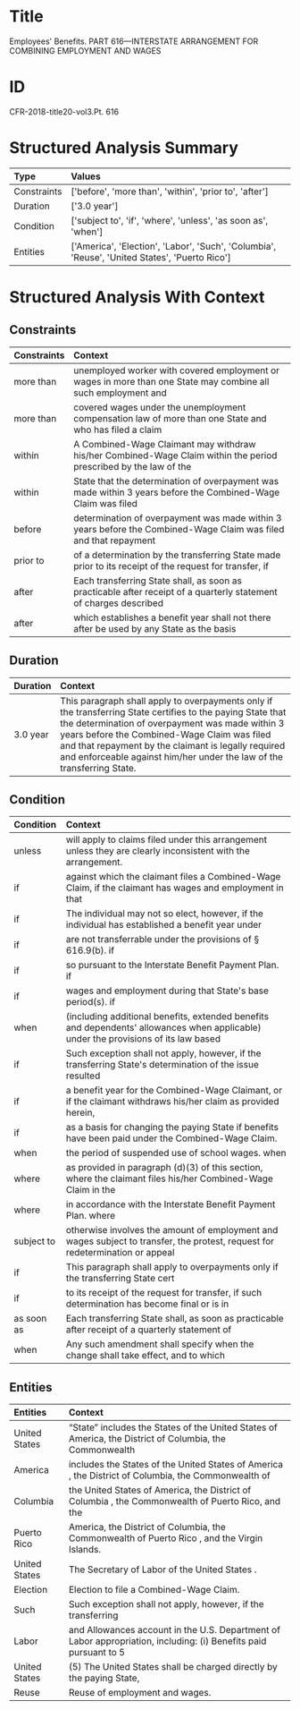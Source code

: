 # Title

 Employees' Benefits. PART 616—INTERSTATE ARRANGEMENT FOR COMBINING EMPLOYMENT AND WAGES


# ID

 CFR-2018-title20-vol3.Pt. 616


# Structured Analysis Summary

| Type        | Values                                                                                        |
|:------------|:----------------------------------------------------------------------------------------------|
| Constraints | ['before', 'more than', 'within', 'prior to', 'after']                                        |
| Duration    | ['3.0 year']                                                                                  |
| Condition   | ['subject to', 'if', 'where', 'unless', 'as soon as', 'when']                                 |
| Entities    | ['America', 'Election', 'Labor', 'Such', 'Columbia', 'Reuse', 'United States', 'Puerto Rico'] |


# Structured Analysis With Context

 


## Constraints

| Constraints   | Context                                                                                                            |
|:--------------|:-------------------------------------------------------------------------------------------------------------------|
| more than     | unemployed worker with covered employment or wages in more than one State may combine all such employment and      |
| more than     | covered wages under the unemployment compensation law of more than one State and who has filed a claim             |
| within        | A Combined-Wage Claimant may withdraw his/her Combined-Wage Claim within the period prescribed by the law of the   |
| within        | State that the determination of overpayment was made within 3 years before the Combined-Wage Claim was filed       |
| before        | determination of overpayment was made within 3 years before the Combined-Wage Claim was filed and that repayment   |
| prior to      | of a determination by the transferring State made prior to its receipt of the request for transfer, if             |
| after         | Each transferring State shall, as soon as practicable  after receipt of a quarterly statement of charges described |
| after         | which establishes a benefit year shall not there after be used by any State as the basis                           |


## Duration

| Duration   | Context                                                                                                                                                                                                                                                                                                                                        |
|:-----------|:-----------------------------------------------------------------------------------------------------------------------------------------------------------------------------------------------------------------------------------------------------------------------------------------------------------------------------------------------|
| 3.0 year   | This paragraph shall apply to overpayments only if the transferring State certifies to the paying State that the determination of overpayment was made within 3 years before the Combined-Wage Claim was filed and that repayment by the claimant is legally required and enforceable against him/her under the law of the transferring State. |


## Condition

| Condition   | Context                                                                                                                             |
|:------------|:------------------------------------------------------------------------------------------------------------------------------------|
| unless      | will apply to claims filed under this arrangement unless  they are clearly inconsistent with the arrangement.                       |
| if          | against which the claimant files a Combined-Wage Claim, if the claimant has wages and employment in that                            |
| if          | The individual may not so elect, however,  if the individual has established a benefit year under                                   |
| if          | are not transferrable under the provisions of &#167;&#8201;616.9(b). if                                                             |
| if          | so pursuant to the Interstate Benefit Payment Plan. if                                                                              |
| if          | wages and employment during that State's base period(s). if                                                                         |
| when        | (including additional benefits, extended benefits and dependents' allowances when applicable) under the provisions of its law based |
| if          | Such exception shall not apply, however,  if the transferring State's determination of the issue resulted                           |
| if          | a benefit year for the Combined-Wage Claimant, or if the claimant withdraws his/her claim as provided herein,                       |
| if          | as a basis for changing the paying State if  benefits have been paid under the Combined-Wage Claim.                                 |
| when        | the period of suspended use of school wages. when                                                                                   |
| where       | as provided in paragraph (d)(3) of this section, where the claimant files his/her Combined-Wage Claim in the                        |
| where       | in accordance with the Interstate Benefit Payment Plan. where                                                                       |
| subject to  | otherwise involves the amount of employment and wages subject to transfer, the protest, request for redetermination or appeal       |
| if          | This paragraph shall apply to overpayments only  if  the transferring State cert                                                    |
| if          | to its receipt of the request for transfer, if such determination has become final or is in                                         |
| as soon as  | Each transferring State shall,  as soon as practicable after receipt of a quarterly statement of                                    |
| when        | Any such amendment shall specify  when the change shall take effect, and to which                                                   |


## Entities

| Entities      | Context                                                                                                              |
|:--------------|:---------------------------------------------------------------------------------------------------------------------|
| United States | &#8220;State&#8221; includes the States of the  United States of America, the District of Columbia, the Commonwealth |
| America       | includes the States of the United States of America , the District of Columbia, the Commonwealth of                  |
| Columbia      | the United States of America, the District of Columbia , the Commonwealth of Puerto Rico, and the                    |
| Puerto Rico   | America, the District of Columbia, the Commonwealth of Puerto Rico , and the Virgin Islands.                         |
| United States | The Secretary of Labor of the  United States .                                                                       |
| Election      | Election  to file a Combined-Wage Claim.                                                                             |
| Such          | Such exception shall not apply, however, if the transferring                                                         |
| Labor         | and Allowances account in the U.S. Department of Labor appropriation, including: (i) Benefits paid pursuant to 5     |
| United States | (5) The  United States shall be charged directly by the paying State,                                                |
| Reuse         | Reuse  of employment and wages.                                                                                      |


